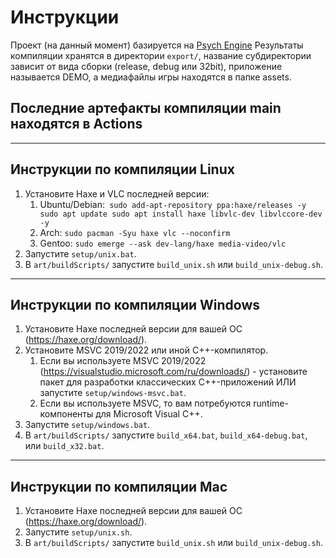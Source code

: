 
# Инструкции

Проект (на данный момент) базируется на [Psych Engine](<https://github.com/ShadowMario/FNF-PsychEngine/tree/main>)
Результаты компиляции хранятся в директории ```export/```, название субдиректории зависит от вида сборки (release, debug или 32bit), приложение называется DEMO, а медиафайлы игры находятся в папке assets.

## Последние артефакты компиляции main находятся в Actions

---

## Инструкции по компиляции Linux

1. Установите Haxe и VLC последней версии:
   1. Ubuntu/Debian:```
      sudo add-apt-repository ppa:haxe/releases -y
      sudo apt update
      sudo apt install haxe libvlc-dev libvlccore-dev -y```
   2. Arch: ```sudo pacman -Syu haxe vlc --noconfirm```
   3. Gentoo: ```sudo emerge --ask dev-lang/haxe media-video/vlc```
2. Запустите ```setup/unix.bat```.
3. В ```art/buildScripts/``` запустите ```build_unix.sh``` или ```build_unix-debug.sh```.

---

## Инструкции по компиляции Windows

1. Установите Haxe последней версии для вашей ОС (<https://haxe.org/download/>).
2. Установите MSVC 2019/2022 или иной C++-компилятор.
   1. Если вы используете MSVC 2019/2022 (<https://visualstudio.microsoft.com/ru/downloads/>) - установите пакет для разработки классических C++-приложений ИЛИ запустите ```setup/windows-msvc.bat```.
   2. Если вы используете MSVC, то вам потребуются runtime-компоненты для Microsoft Visual C++.
3. Запустите ```setup/windows.bat```.
4. В ```art/buildScripts/``` запустите ```build_x64.bat```, ```build_x64-debug.bat```, или ```build_x32.bat```.

---

## Инструкции по компиляции Mac

1. Установите Haxe последней версии для вашей ОС (<https://haxe.org/download/>).
2. Запустите ```setup/unix.sh```.
3. В ```art/buildScripts/``` запустите ```build_unix.sh``` или ```build_unix-debug.sh```.
